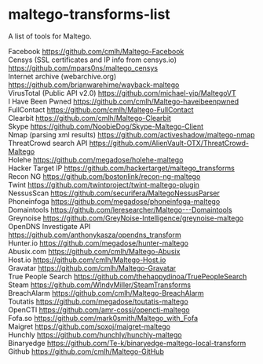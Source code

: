# maltego-transforms-list
A list of tools for Maltego.


Facebook https://github.com/cmlh/Maltego-Facebook </br>
Censys (SSL certificates and IP info from censys.io) https://github.com/mpars0ns/maltego_censys </br>
Internet archive (webarchive.org) https://github.com/brianwarehime/wayback-maltego </br>
VirusTotal (Public API v2.0) https://github.com/michael-yip/MaltegoVT </br>
I Have Been Pwned https://github.com/cmlh/Maltego-haveibeenpwned </br>
FullContact https://github.com/cmlh/Maltego-FullContact </br>
Clearbit https://github.com/cmlh/Maltego-Clearbit </br>
Skype https://github.com/NoobieDog/Skype-Maltego-Client </br>
Nmap (parsing xml results) https://github.com/activeshadow/maltego-nmap </br>
ThreatCrowd search API https://github.com/AlienVault-OTX/ThreatCrowd-Maltego </br>
Holehe https://github.com/megadose/holehe-maltego </br>
Hacker Target IP https://github.com/hackertarget/maltego_transforms </br>
Recon NG https://github.com/bostonlink/recon-ng-maltego </br>
Twint https://github.com/twintproject/twint-maltego-plugin </br>
NessusScan https://github.com/securifera/MaltegoNessusParser </br>
Phoneinfoga https://github.com/megadose/phoneinfoga-maltego </br>
Domaintools https://github.com/leresearcher/Maltego---Domaintools </br>
Greynoise https://github.com/GreyNoise-Intelligence/greynoise-maltego </br>
OpenDNS Investigate API https://github.com/anthonykasza/opendns_transform </br>
Hunter.io https://github.com/megadose/hunter-maltego </br>
Abusix.com https://github.com/cmlh/Maltego-Abusix </br>
Host.io https://github.com/cmlh/Maltego-Host.io </br>
Gravatar https://github.com/cmlh/Maltego-Gravatar </br>
True People Search https://github.com/thehappydinoa/TruePeopleSearch </br>
Steam https://github.com/WlndyMiller/SteamTransforms </br>
BreachAlarm https://github.com/cmlh/Maltego-BreachAlarm </br>
Toutatis https://github.com/megadose/toutatis-maltego </br>
OpenCTI https://github.com/amr-cossi/opencti-maltego </br>
Fofa.so https://github.com/mark0smith/Maltego_with_Fofa </br>
Maigret https://github.com/soxoj/maigret-maltego </br>
Hunchly https://github.com/hunchly/hunchly-maltego </br>
Binaryedge https://github.com/Te-k/binaryedge-maltego-local-transform  </br>
Github https://github.com/cmlh/Maltego-GitHub  </br>
